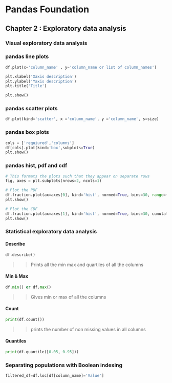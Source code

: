 # Pandas Foundation

## Chapter 2 : Exploratory data analysis

### Visual exploratory data analysis

### pandas line plots

```python
df.plot(x='column_name' , y='column_name or list of column_names')

plt.xlabel('Xaxis description')
plt.ylabel('Yaxis description')
plt.title('Title')

plt.show()
```
### pandas scatter plots

```python
df.plot(kind='scatter', x ='column_name', y ='column_name', s=size)
```
### pandas box plots
```python
cols = ['requiured','columns']
df[cols].plot(kind='box',subplots=True)
plt.show()
```

### pandas hist, pdf and cdf

```python
# This formats the plots such that they appear on separate rows
fig, axes = plt.subplots(nrows=2, ncols=1)

# Plot the PDF
df.fraction.plot(ax=axes[0], kind='hist', normed=True, bins=30, range=(0,.3))
plt.show()

# Plot the CDF
df.fraction.plot(ax=axes[1], kind='hist', normed=True, bins=30, cumulative=True, range=(0,.3))
plt.show()
```
### Statistical exploratory data analysis
#### Describe
```python
df.describe()
```
>>Prints all the min max and quartiles of all the columns
 #### Min & Max
```python
df.min() or df.max()
```
>>Gives min or max of all the columns

#### Count
```python
print(df.count())
```
>>prints the number of non missing values in all columns


#### Quantiles
```python
print(df.quantile([0.05, 0.95]))
```
### Separating populations with Boolean indexing

```python
filtered_df=df.loc[df[column_name]='Value']
```
